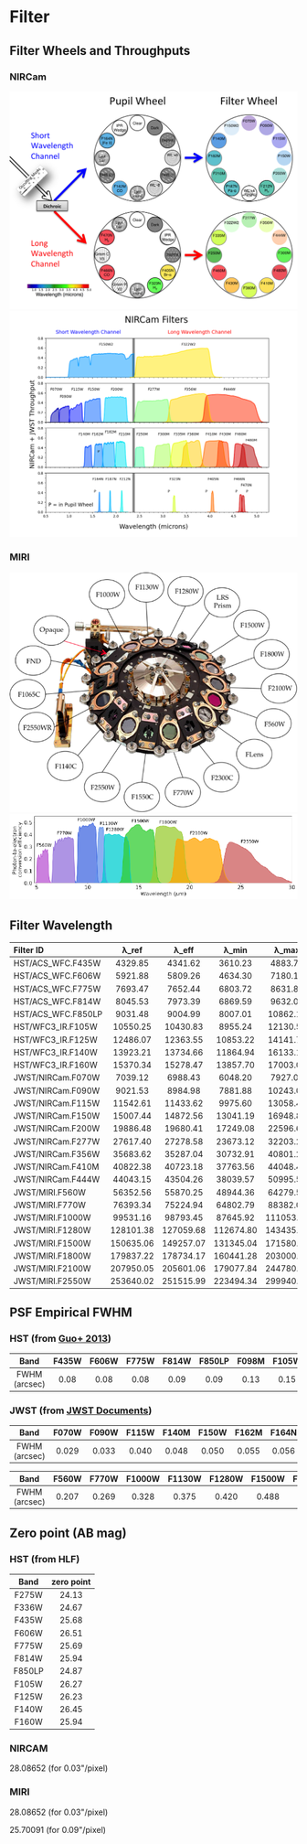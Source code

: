 # Filter 

## Filter Wheels and Throughputs 

### NIRCam
![nircam_wheels](nircam_wheels.jpeg)
![nircam](nircam.jpeg)

### MIRI
![miri_wheels](miri_wheels.jpeg)
![miri](miri.jpeg)

## Filter Wavelength

| Filter ID          | &lambda;_ref | &lambda;_eff | &lambda;_min | &lambda;_max |
|:-------------------|:------------:|:------------:|:------------:|:------------:|
| HST/ACS_WFC.F435W  |   4329.85    |   4341.62    |   3610.23    |   4883.77    |
| HST/ACS_WFC.F606W  |   5921.88    |   5809.26    |   4634.30    |   7180.10    |
| HST/ACS_WFC.F775W  |   7693.47    |   7652.44    |   6803.72    |   8631.82    |
| HST/ACS_WFC.F814W  |   8045.53    |   7973.39    |   6869.59    |   9632.01    |
| HST/ACS_WFC.F850LP |   9031.48    |   9004.99    |   8007.01    |   10862.13   |
| HST/WFC3_IR.F105W  |   10550.25   |   10430.83   |   8955.24    |   12130.55   |
| HST/WFC3_IR.F125W  |   12486.07   |   12363.55   |   10853.22   |   14141.73   |
| HST/WFC3_IR.F140W  |   13923.21   |   13734.66   |   11864.94   |   16133.14   |
| HST/WFC3_IR.F160W  |   15370.34   |   15278.47   |   13857.70   |   17003.09   |
| JWST/NIRCam.F070W  |   7039.12    |   6988.43    |   6048.20    |   7927.07    |
| JWST/NIRCam.F090W  |   9021.53    |   8984.98    |   7881.88    |   10243.08   |
| JWST/NIRCam.F115W  |   11542.61   |   11433.62   |   9975.60    |   13058.40   |
| JWST/NIRCam.F150W  |   15007.44   |   14872.56   |   13041.19   |   16948.89   |
| JWST/NIRCam.F200W  |   19886.48   |   19680.41   |   17249.08   |   22596.64   |
| JWST/NIRCam.F277W  |   27617.40   |   27278.58   |   23673.12   |   32203.22   |
| JWST/NIRCam.F356W  |   35683.62   |   35287.04   |   30732.91   |   40801.26   |
| JWST/NIRCam.F410M  |   40822.38   |   40723.18   |   37763.56   |   44048.41   |
| JWST/NIRCam.F444W  |   44043.15   |   43504.26   |   38039.57   |   50995.50   |
| JWST/MIRI.F560W    |   56352.56   |   55870.25   |   48944.36   |   64279.58   |
| JWST/MIRI.F770W    |   76393.34   |   75224.94   |   64802.79   |   88382.09   |
| JWST/MIRI.F1000W   |   99531.16   |   98793.45   |   87645.92   |  111053.33   |
| JWST/MIRI.F1280W   |  128101.38   |  127059.68   |  112674.80   |  143435.71   |
| JWST/MIRI.F1500W   |  150635.06   |  149257.07   |  131345.04   |  171580.84   |
| JWST/MIRI.F1800W   |  179837.22   |  178734.17   |  160441.28   |  203000.78   |
| JWST/MIRI.F2100W   |  207950.05   |  205601.06   |  179077.84   |  244780.51   |
| JWST/MIRI.F2550W   |  253640.02   |  251515.99   |  223494.34   |  299940.00   |

## PSF Empirical FWHM

### HST (from [Guo+ 2013](https://ui.adsabs.harvard.edu/abs/2013ApJS..207...24G))

|     Band      | F435W | F606W | F775W | F814W | F850LP | F098M | F105W | F125W | F160W |
|:-------------:|:-----:|:-----:|:-----:|:-----:|:------:|:-----:|:-----:|:-----:|:-----:|
| FWHM (arcsec) | 0.08  | 0.08  | 0.08  | 0.09  |  0.09  | 0.13  | 0.15  | 0.16  | 0.17  |

### JWST (from [JWST Documents](https://jwst-docs.stsci.edu/jwst-near-infrared-camera/nircam-performance/nircam-point-spread-functions#gsc.tab=0))

|     Band      | F070W | F090W  | F115W  | F140M | F150W  | F162M | F164N | F187N | F182M | F200W  | F210M | F212N  | F250M  | F277W | F300M | F323N | F335M | F356W  | F360M | F405N | F410M  | F430M | F444W  | F460M | F466N  | F470N  | F480M |
|:-------------:|:-----:|:------:|:------:|:-----:|:------:|:-----:|:-----:|:-----:|:-----:|:------:|:-----:|:------:|:------:|:-----:|:-----:|:-----:|:-----:|:------:|:-----:|:-----:|:------:|:-----:|:------:|:-----:|:------:|:------:|:-----:|
| FWHM (arcsec) | 0.029 | 0.033  | 0.040  | 0.048 | 0.050  | 0.055 | 0.056 | 0.064 | 0.062 | 0.066  | 0.071 | 0.072  | 0.085  | 0.092 | 0.100 | 0.108 | 0.111 | 0.116  | 0.120 | 0.136 | 0.137  | 0.144 | 0.145  | 0.157 | 0.158  | 0.160  | 0.164 |

|     Band      | F560W | F770W  | F1000W  | F1130W | F1280W  | F1500W | F1800W | F2100W | F2550W |
|:-------------:|:-----:|:------:|:-------:|:------:|:-------:|:------:|:------:|:------:|:------:|
| FWHM (arcsec) | 0.207 | 0.269  |  0.328  | 0.375  |  0.420  | 0.488  | 0.591  | 0.674  | 0.803  |

## Zero point (AB mag)

### HST (from HLF)

|  Band  | zero point |
|:------:|:----------:|
| F275W  |   24.13    |
| F336W  |   24.67    |
| F435W  |   25.68    |
| F606W  |   26.51    |
| F775W  |   25.69    |
| F814W  |   25.94    |
| F850LP |   24.87    |
| F105W  |   26.27    |
| F125W  |   26.23    |
| F140W  |   26.45    |
| F160W  |   25.94    |

### NIRCAM

28.08652 (for 0.03\"/pixel)

### MIRI

28.08652 (for 0.03\"/pixel)

25.70091 (for 0.09\"/pixel)